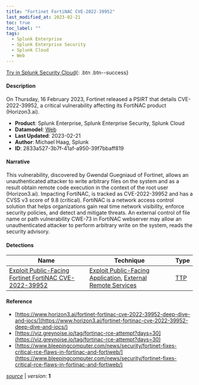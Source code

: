 ```yaml
---
title: "Fortinet FortiNAC CVE-2022-39952"
last_modified_at: 2023-02-21
toc: true
toc_label: ""
tags:
  - Splunk Enterprise
  - Splunk Enterprise Security
  - Splunk Cloud
  - Web
---
```


[Try in Splunk Security Cloud](https://www.splunk.com/en_us/cyber-security.html){: .btn .btn--success}

#### Description

On Thursday, 16 February 2023, Fortinet released a PSIRT that details CVE-2022-39952, a critical vulnerability affecting its FortiNAC product (Horizon3.ai).

- **Product**: Splunk Enterprise, Splunk Enterprise Security, Splunk Cloud
- **Datamodel**: [Web](https://docs.splunk.com/Documentation/CIM/latest/User/Web)
- **Last Updated**: 2023-02-21
- **Author**: Michael Haag, Splunk
- **ID**: 2833a527-3b7f-41af-a950-39f7bbaff819

#### Narrative

This vulnerability, discovered by Gwendal Guegniaud of Fortinet, allows an unauthenticated attacker to write arbitrary files on the system and as a result obtain remote code execution in the context of the root user (Horizon3.ai). Impacting FortiNAC, is tracked as CVE-2022-39952 and has a CVSS v3 score of 9.8 (critical). FortiNAC is a network access control solution that helps organizations gain real time network visibility, enforce security policies, and detect and mitigate threats. An external control of file name or path vulnerability CWE-73 in FortiNAC webserver may allow an unauthenticated attacker to perform arbitrary write on the system, reads the security advisory.

#### Detections

| Name        | Technique   | Type         |
| ----------- | ----------- |--------------|
| [Exploit Public-Facing Fortinet FortiNAC CVE-2022-39952](/web/2038f5c6-5aba-4221-8ae2-ca76e2ca8b97/) | [Exploit Public-Facing Application](/tags/#exploit-public-facing-application), [External Remote Services](/tags/#external-remote-services) | [TTP](https://github.com/splunk/security_content/wiki/Detection-Analytic-Types) |

#### Reference

* [https://www.horizon3.ai/fortinet-fortinac-cve-2022-39952-deep-dive-and-iocs/](https://www.horizon3.ai/fortinet-fortinac-cve-2022-39952-deep-dive-and-iocs/)
* [https://viz.greynoise.io/tag/fortinac-rce-attempt?days=30](https://viz.greynoise.io/tag/fortinac-rce-attempt?days=30)
* [https://www.bleepingcomputer.com/news/security/fortinet-fixes-critical-rce-flaws-in-fortinac-and-fortiweb/](https://www.bleepingcomputer.com/news/security/fortinet-fixes-critical-rce-flaws-in-fortinac-and-fortiweb/)



[*source*](https://github.com/splunk/security_content/tree/develop/stories/fortinet_fortinac_cve_2022_39952.yml) \| *version*: **1**